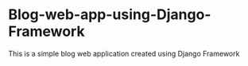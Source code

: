 # Blog-web-app-using-Django-Framework
This is a simple blog web application created using Django Framework
